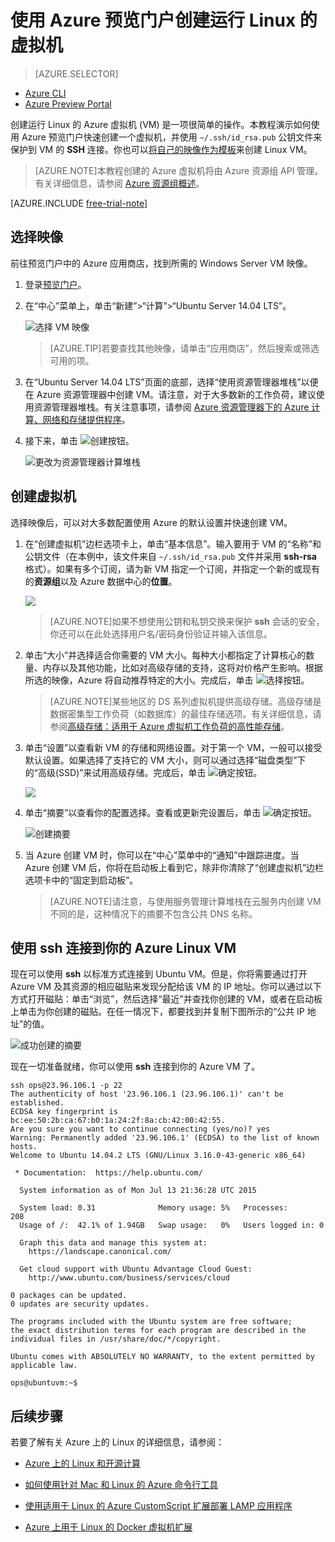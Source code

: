 <properties
	pageTitle="在 Azure 门户中创建运行 Linux 的 Azure 虚拟机"
	description="在 Azure 门户中使用 Azure 资源组创建运行 Linux 的 Azure 虚拟机 (VM)。"
	services="virtual-machines"
	documentationCenter=""
	authors="squillace"
	manager="timlt"
	editor="tysonn"
	tags="azure-resource-management"/>

<tags 
	ms.service="virtual-machines"
	ms.date="07/13/2015"
	wacn.date="08/29/2015"/>

# 使用 Azure 预览门户创建运行 Linux 的虚拟机

> [AZURE.SELECTOR]
- [Azure CLI](/documentation/articles/virtual-machines-linux-tutorial)
- [Azure Preview Portal](/documentation/articles/virtual-machines-linux-tutorial-portal-rm)

创建运行 Linux 的 Azure 虚拟机 (VM) 是一项很简单的操作。本教程演示如何使用 Azure 预览门户快速创建一个虚拟机，并使用 `~/.ssh/id_rsa.pub` 公钥文件来保护到 VM 的 **SSH** 连接。你也可以[将自己的映像作为模板](/documentation/articles/virtual-machines-linux-create-upload-vhd)来创建 Linux VM。

> [AZURE.NOTE]本教程创建的 Azure 虚拟机将由 Azure 资源组 API 管理。有关详细信息，请参阅 [Azure 资源组概述](/documentation/articles/resource-group-overview)。

[AZURE.INCLUDE [free-trial-note](../includes/free-trial-note.md)]

## 选择映像

前往预览门户中的 Azure 应用商店，找到所需的 Windows Server VM 映像。

1. 登录[预览门户](https://manage.windowsazure.cn)。

2. 在“中心”菜单上，单击“新建”>“计算”>“Ubuntu Server 14.04 LTS”。

	![选择 VM 映像](media/virtual-machines-linux-tutorial-portal-rm/chooseubuntuvm.png)

	> [AZURE.TIP]若要查找其他映像，请单击“应用商店”，然后搜索或筛选可用的项。

3. 在“Ubuntu Server 14.04 LTS”页面的底部，选择“使用资源管理器堆栈”以便在 Azure 资源管理器中创建 VM。请注意，对于大多数新的工作负荷，建议使用资源管理器堆栈。有关注意事项，请参阅 [Azure 资源管理器下的 Azure 计算、网络和存储提供程序](/documentation/articles/virtual-machines-azurerm-versus-azuresm)。

4. 接下来，单击 ![创建按钮](media/virtual-machines-linux-tutorial-portal-rm/createbutton.png)。

	![更改为资源管理器计算堆栈](media/virtual-machines-linux-tutorial-portal-rm/changetoresourcestack.png)

## 创建虚拟机

选择映像后，可以对大多数配置使用 Azure 的默认设置并快速创建 VM。

1. 在“创建虚拟机”边栏选项卡上，单击“基本信息”。输入要用于 VM 的“名称”和公钥文件（在本例中，该文件来自 `~/.ssh/id_rsa.pub` 文件并采用 **ssh-rsa** 格式）。如果有多个订阅，请为新 VM 指定一个订阅，并指定一个新的或现有的**资源组**以及 Azure 数据中心的**位置**。

	![](media/virtual-machines-linux-tutorial-portal-rm/step-1-thebasics.png)

	> [AZURE.NOTE]如果不想使用公钥和私钥交换来保护 **ssh** 会话的安全，你还可以在此处选择用户名/密码身份验证并输入该信息。

2. 单击“大小”并选择适合你需要的 VM 大小。每种大小都指定了计算核心的数量、内存以及其他功能，比如对高级存储的支持，这将对价格产生影响。根据所选的映像，Azure 将自动推荐特定的大小。完成后，单击 ![选择按钮](media/virtual-machines-linux-tutorial-portal-rm/selectbutton-size.png)。

	>[AZURE.NOTE]某些地区的 DS 系列虚拟机提供高级存储。高级存储是数据密集型工作负荷（如数据库）的最佳存储选项。有关详细信息，请参阅[高级存储：适用于 Azure 虚拟机工作负荷的高性能存储](/documentation/articles/storage-premium-storage-preview-portal)。

3. 单击“设置”以查看新 VM 的存储和网络设置。对于第一个 VM，一般可以接受默认设置。如果选择了支持它的 VM 大小，则可以通过选择“磁盘类型”下的“高级(SSD)”来试用高级存储。完成后，单击 ![确定按钮](media/virtual-machines-linux-tutorial-portal-rm/okbutton.png)。

	![](media/virtual-machines-linux-tutorial-portal-rm/step-3-settings.png)

6. 单击“摘要”以查看你的配置选择。查看或更新完设置后，单击 ![确定按钮](media/virtual-machines-linux-tutorial-portal-rm/createbutton.png)。

	![创建摘要](media/virtual-machines-linux-tutorial-portal-rm/summarybeforecreation.png)

8. 当 Azure 创建 VM 时，你可以在“中心”菜单中的“通知”中跟踪进度。当 Azure 创建 VM 后，你将在启动板上看到它，除非你清除了“创建虚拟机”边栏选项卡中的“固定到启动板”。

	> [AZURE.NOTE]请注意，与使用服务管理计算堆栈在云服务内创建 VM 不同的是，这种情况下的摘要不包含公共 DNS 名称。

## 使用 **ssh** 连接到你的 Azure Linux VM

现在可以使用 **ssh** 以标准方式连接到 Ubuntu VM。但是，你将需要通过打开 Azure VM 及其资源的相应磁贴来发现分配给该 VM 的 IP 地址。你可以通过以下方式打开磁贴：单击“浏览”，然后选择“最近”并查找你创建的 VM，或者在启动板上单击为你创建的磁贴。在任一情况下，都要找到并复制下图所示的“公共 IP 地址”的值。

![成功创建的摘要](media/virtual-machines-linux-tutorial-portal-rm/successresultwithip.png)

现在一切准备就绪，你可以使用 **ssh** 连接到你的 Azure VM 了。

	ssh ops@23.96.106.1 -p 22
	The authenticity of host '23.96.106.1 (23.96.106.1)' can't be established.
	ECDSA key fingerprint is bc:ee:50:2b:ca:67:b0:1a:24:2f:8a:cb:42:00:42:55.
	Are you sure you want to continue connecting (yes/no)? yes
	Warning: Permanently added '23.96.106.1' (ECDSA) to the list of known hosts.
	Welcome to Ubuntu 14.04.2 LTS (GNU/Linux 3.16.0-43-generic x86_64)

	 * Documentation:  https://help.ubuntu.com/

	  System information as of Mon Jul 13 21:36:28 UTC 2015

	  System load: 0.31              Memory usage: 5%   Processes:       208
	  Usage of /:  42.1% of 1.94GB   Swap usage:   0%   Users logged in: 0

	  Graph this data and manage this system at:
	    https://landscape.canonical.com/

	  Get cloud support with Ubuntu Advantage Cloud Guest:
	    http://www.ubuntu.com/business/services/cloud

	0 packages can be updated.
	0 updates are security updates.

	The programs included with the Ubuntu system are free software;
	the exact distribution terms for each program are described in the
	individual files in /usr/share/doc/*/copyright.

	Ubuntu comes with ABSOLUTELY NO WARRANTY, to the extent permitted by
	applicable law.

	ops@ubuntuvm:~$


## 后续步骤

若要了解有关 Azure 上的 Linux 的详细信息，请参阅：

- [Azure 上的 Linux 和开源计算](/documentation/articles/virtual-machines-linux-opensource)

- [如何使用针对 Mac 和 Linux 的 Azure 命令行工具](/documentation/articles/virtual-machines-command-line-tools)

- [使用适用于 Linux 的 Azure CustomScript 扩展部署 LAMP 应用程序](/documentation/articles/virtual-machines-linux-script-lamp)

- [Azure 上用于 Linux 的 Docker 虚拟机扩展](/documentation/articles/virtual-machines-docker-vm-extension)

<!---HONumber=67-->